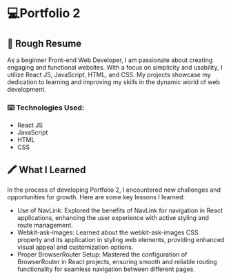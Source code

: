 # 💻Portfolio 2

## 📝 Rough Resume

As a beginner Front-end Web Developer, I am passionate about creating engaging and functional websites. With a focus on simplicity and usability, I utilize React JS, JavaScript, HTML, and CSS. My projects showcase my dedication to learning and improving my skills in the dynamic world of web development.

### ⌨️ Technologies Used:

- React JS
- JavaScript
- HTML
- CSS

## 🖍️ What I Learned

In the process of developing Portfolio 2, I encountered new challenges and opportunities for growth. Here are some key lessons I learned:

- Use of NavLink: Explored the benefits of NavLink for navigation in React applications, enhancing the user experience with active styling and route management.
- Webkit-ask-images: Learned about the webkit-ask-images CSS property and its application in styling web elements, providing enhanced visual appeal and customization options.
- Proper BrowserRouter Setup: Mastered the configuration of BrowserRouter in React projects, ensuring smooth and reliable routing functionality for seamless navigation between different pages.
